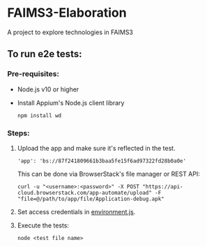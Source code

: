 # FAIMS3-Elaboration
A project to explore technologies in FAIMS3 

## To run e2e tests:

### Pre-requisites:
- Node.js v10 or higher
- Install Appium's Node.js client library 

  `npm install wd`

### Steps: 
1. Upload the app and make sure it's reflected in the test.

    `'app': 'bs://87f241809661b3baa5fe15f6ad97322fd28b0a0e'`
   
   This can be done via BrowserStack's file manager or REST API:
   
   `curl -u "<username>:<password>" -X POST "https://api-cloud.browserstack.com/app-automate/upload" -F "file=@/path/to/app/file/Application-debug.apk"`
    
2. Set access credentials in [environment.js](https://github.com/FAIMS/FAIMS3-Elaboration/blob/master/src/e2e/environment.js).

3. Execute the tests:

   `node <test file name>`


